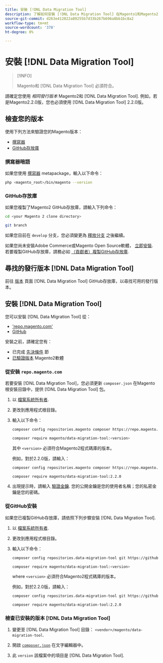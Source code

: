 ```yaml
---
title: 安裝 [!DNL Data Migration Tool]
description: 了解如何安裝 [!DNL Data Migration Tool] 在Magento1和Magento2之間傳輸資料。
source-git-commit: d263e412022a89255b7d33b267b696a8bb1bc8a2
workflow-type: tm+mt
source-wordcount: '378'
ht-degree: 0%

---
```



# 安裝 [!DNL Data Migration Tool]

>[!INFO]
>
>Magento和 [!DNL Data Migration Tool] 必須符合。


請確定您使用 *相同發行版本* Magento2和 [!DNL Data Migration Tool]. 例如，若是Magento2.2.0版，您也必須使用 [!DNL Data Migration Tool] 2.2.0版。

## 檢查您的版本

使用下列方法來驗證您的Magento版本：

- [撰寫器](#composer-metapackage)
- [GitHub存放庫](#github-repository)

### 撰寫器暗語

如果您使用 [撰寫器](https://glossary.magento.com/composer) metapackage，輸入以下命令：

```bash
php <magento_root>/bin/magento --version
```

### GitHub存放庫

如果您複製了Magento2 GitHub存放庫，請輸入下列命令：

```bash
cd <your Magento 2 clone directory>
```

```bash
git branch
```

如果您目前在 `develop` 分支，您必須變更為 [釋放分支](https://developer.adobe.com/commerce/contributor/guides/install/change-version/) 之後繼續。

如果您尚未安裝Adobe Commerce或Magento Open Source軟體， [立即安裝](../../installation/prerequisites/commerce.md).
若要複製GitHub存放庫，請務必如 [（貢獻者）複製GitHub存放庫](https://developer.adobe.com/commerce/contributor/guides/install/clone-repository/).

## 尋找的發行版本 [!DNL Data Migration Tool]

前往 [版本](https://github.com/magento/data-migration-tool/releases) 頁面 [!DNL Data Migration Tool] GitHub存放庫，以尋找可用的發行版本。

## 安裝 [!DNL Data Migration Tool]

您可以安裝 [!DNL Data Migration Tool] 從：

- [&#39;repo.magento.com&#39;](#install-from-repomagentocom)
- [GitHub](#install-from-github)

安裝之前，請確定您有：

- 已完成 [先決條件](prerequisites.md) 節
- [已驗證版本](install.md#check-your-version) Magento2軟體

### 從安裝 `repo.magento.com`

若要安裝 [!DNL Data Migration Tool]，您必須更新 `composer.json` 在Magento根安裝目錄中，提供 [!DNL Data Migration Tool] 包。

1. 以 [檔案系統所有者](../../installation/prerequisites/file-system/overview.md).
1. 更改到應用程式根目錄。
1. 輸入以下命令：

   ```bash
   composer config repositories.magento composer https://repo.magento.com
   ```

   ```bash
   composer require magento/data-migration-tool:<version>
   ```

   其中 `<version>` 必須符合Magento2程式碼庫的版本。

   例如，對於2.2.0版，請輸入：

   ```bash
   composer config repositories.magento composer https://repo.magento.com
   ```

   ```bash
   composer require magento/data-migration-tool:2.2.0
   ```

1. 出現提示時，請輸入 [驗證金鑰](../../installation/prerequisites/authentication-keys.md). 您的公開金鑰是您的使用者名稱；您的私密金鑰是您的密碼。

### 從GitHub安裝

如果您已複製GitHub存放庫，請依照下列步驟安裝 [!DNL Data Migration Tool].

1. 以 [檔案系統所有者](../../installation/prerequisites/file-system/overview.md).
1. 更改到應用程式根目錄。
1. 輸入以下命令：

   ```bash
   composer config repositories.data-migration-tool git https://github.com/magento/data-migration-tool
   ```

   ```bash
   composer require magento/data-migration-tool:<version>
   ```

   where `<version>` 必須符合Magento2程式碼庫的版本。

   例如，對於2.2.0版，請輸入：

   ```bash
   composer config repositories.data-migration-tool git https://github.com/magento/data-migration-tool
   ```

   ```bash
   composer require magento/data-migration-tool:2.2.0
   ```

### 檢查已安裝的版本 [!DNL Data Migration Tool]

1. 變更至 [!DNL Data Migration Tool] 目錄： `<vendor>/magento/data-migration-tool`.

1. 開啟 [`composer.json`](https://github.com/magento/data-migration-tool/blob/2.4/composer.json) 在文字編輯器中。

1. 此 `version` 該檔案中的項目是 [!DNL Data Migration Tool].
